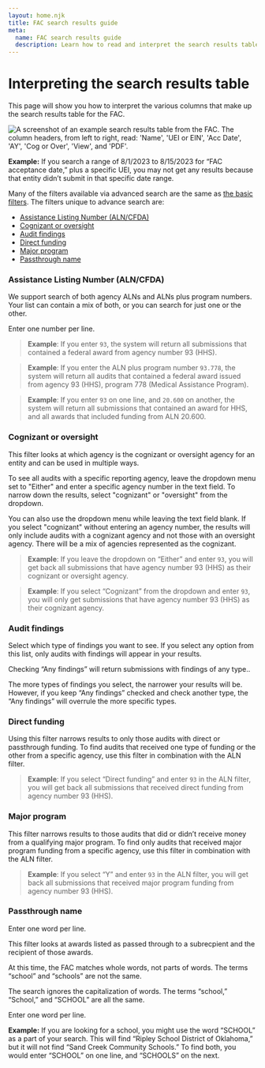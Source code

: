 ```yaml
---
layout: home.njk
title: FAC search results guide
meta:
  name: FAC search results guide
  description: Learn how to read and interpret the search results tables from the FAC.
---
```


# Interpreting the search results table

This page will show you how to interpret the various columns that make up the search results table for the FAC.

<img src="{{ config.baseUrl }}assets/img/search/searchresults.png"  alt="A screenshot of an example search results table from the FAC. The column headers, from left to right, read: 'Name', 'UEI or EIN', 'Acc Date', 'AY', 'Cog or Over', 'View', and 'PDF'."/>

**Example:** If you search a range of 8/1/2023 to 8/15/2023 for “FAC acceptance date,”  plus a specific UEI, you may not get any results because that entity didn’t submit in that specific date range.

Many of the filters available via advanced search are the same as [the basic filters]({{config.baseUrl}}search-resources/filters). The filters unique to advance search are:

- [Assistance Listing Number (ALN/CFDA)](#assistance-listing-number-alncfda)
- [Cognizant or oversight](#cognizant-or-oversight)
- [Audit findings](#audit-findings)
- [Direct funding](#direct-funding)
- [Major program](#major-program)
- [Passthrough name](#passthrough-name)

### <a name=assistance-listing-number-alncfda></a>Assistance Listing Number (ALN/CFDA)

We support search of both agency ALNs and ALNs plus program numbers. Your list can contain a mix of both, or you can search for just one or the other.

Enter one number per line.

> **Example**: If you enter `93`, the system will return all submissions that contained a federal award from agency number 93 (HHS).

> **Example**: If you enter the ALN plus program number `93.778`, the system will return all audits that contained a federal award issued from agency 93 (HHS), program 778 (Medical Assistance Program).

> **Example**: If you enter `93` on one line, and `20.600` on another, the system will return all submissions that contained an award for HHS, and all awards that included funding from ALN 20.600. 

### <a name=cognizant-or-oversight></a>Cognizant or oversight

This filter looks at which agency is the cognizant or oversight agency for an entity and can be used in multiple ways.

To see all audits with a specific reporting agency, leave the dropdown menu set to "Either" and enter a specific agency number in the text field. To narrow down the results, select "cognizant" or "oversight" from the dropdown.

You can also use the dropdown menu while leaving the text field blank. If you select "cognizant" without entering an agency number, the results will only include audits with a cognizant agency and not those with an oversight agency. There will be a mix of agencies represented as the cognizant.

> **Example**: If you leave the dropdown on “Either” and enter `93`, you will get back all submissions that have agency number 93 (HHS) as their cognizant or oversight agency.

> **Example**: If you select “Cognizant” from the dropdown and enter `93`, you will only get submissions that have agency number 93 (HHS) as their cognizant agency.

### <a name=audit-findings></a>Audit findings
Select which type of findings you want to see. If you select any option from this list, only audits with findings will appear in your results.

Checking “Any findings” will return submissions with findings of any type.. 

The more types of findings you select, the narrower your results will be. However, if you keep “Any findings” checked and check another type, the “Any findings” will overrule the more specific types.

### <a name=direct-funding></a>Direct funding
Using this filter narrows results to only those audits with direct or passthrough funding. To find audits that received one type of funding or the other from a specific agency, use this filter in combination with the ALN filter.

> **Example**: If you select “Direct funding” and enter `93` in the ALN filter, you will get back all submissions that received direct funding from agency number 93 (HHS).

### <a name=major-program></a>Major program
This filter narrows results to those audits that did or didn’t receive money from a qualifying major program. To find only audits that received major program funding from a specific agency, use this filter in combination with the ALN filter.

> **Example**: If you select “Y” and enter `93` in the ALN filter, you will get back all submissions that received major program funding from agency number 93 (HHS).

### <a name=passthrough-name></a>Passthrough name
Enter one word per line.

This filter looks at awards listed as passed through to a subrecpient and the recipient of those awards.

At this time, the FAC matches whole words, not parts of words. The terms “school” and “schools” are not the same.

The search ignores the capitalization of words. The terms “school,” “School,” and “SCHOOL” are all the same.

Enter one word per line.

**Example:** If  you are looking for a school, you might use the word “SCHOOL” as a part of your search. This will find “Ripley School District of Oklahoma,” but it will not find “Sand Creek Community Schools.” To find both, you would enter “SCHOOL” on one line, and “SCHOOLS” on the next.